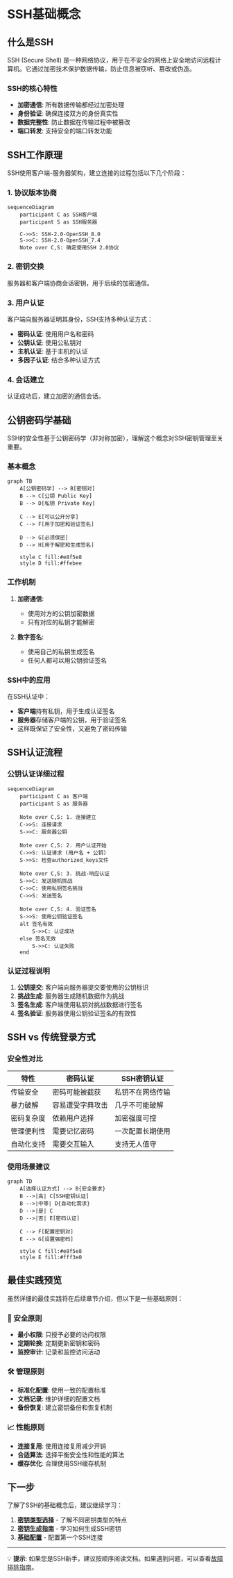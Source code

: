 # SSH基础概念

## 什么是SSH

SSH (Secure Shell) 是一种网络协议，用于在不安全的网络上安全地访问远程计算机。它通过加密技术保护数据传输，防止信息被窃听、篡改或伪造。

### SSH的核心特性

- **加密通信**: 所有数据传输都经过加密处理
- **身份验证**: 确保连接双方的身份真实性
- **数据完整性**: 防止数据在传输过程中被篡改
- **端口转发**: 支持安全的端口转发功能

## SSH工作原理

SSH使用客户端-服务器架构，建立连接的过程包括以下几个阶段：

### 1. 协议版本协商
```mermaid
sequenceDiagram
    participant C as SSH客户端
    participant S as SSH服务器
    
    C->>S: SSH-2.0-OpenSSH_8.0
    S->>C: SSH-2.0-OpenSSH_7.4
    Note over C,S: 确定使用SSH 2.0协议
```

### 2. 密钥交换
服务器和客户端协商会话密钥，用于后续的加密通信。

### 3. 用户认证
客户端向服务器证明其身份，SSH支持多种认证方式：
- **密码认证**: 使用用户名和密码
- **公钥认证**: 使用公私钥对
- **主机认证**: 基于主机的认证
- **多因子认证**: 结合多种认证方式

### 4. 会话建立
认证成功后，建立加密的通信会话。

## 公钥密码学基础

SSH的安全性基于公钥密码学（非对称加密），理解这个概念对SSH密钥管理至关重要。

### 基本概念

```mermaid
graph TB
    A[公钥密码学] --> B[密钥对]
    B --> C[公钥 Public Key]
    B --> D[私钥 Private Key]
    
    C --> E[可以公开分享]
    C --> F[用于加密和验证签名]
    
    D --> G[必须保密]
    D --> H[用于解密和生成签名]
    
    style C fill:#e8f5e8
    style D fill:#ffebee
```

### 工作机制

1. **加密通信**:
   - 使用对方的公钥加密数据
   - 只有对应的私钥才能解密

2. **数字签名**:
   - 使用自己的私钥生成签名
   - 任何人都可以用公钥验证签名

### SSH中的应用

在SSH认证中：
- **客户端**持有私钥，用于生成认证签名
- **服务器**存储客户端的公钥，用于验证签名
- 这样既保证了安全性，又避免了密码传输

## SSH认证流程

### 公钥认证详细过程

```mermaid
sequenceDiagram
    participant C as 客户端
    participant S as 服务器
    
    Note over C,S: 1. 连接建立
    C->>S: 连接请求
    S->>C: 服务器公钥
    
    Note over C,S: 2. 用户认证开始
    C->>S: 认证请求 (用户名 + 公钥)
    S->>S: 检查authorized_keys文件
    
    Note over C,S: 3. 挑战-响应认证
    S->>C: 发送随机挑战
    C->>C: 使用私钥签名挑战
    C->>S: 发送签名
    
    Note over C,S: 4. 验证签名
    S->>S: 使用公钥验证签名
    alt 签名有效
        S->>C: 认证成功
    else 签名无效
        S->>C: 认证失败
    end
```

### 认证过程说明

1. **公钥提交**: 客户端向服务器提交要使用的公钥标识
2. **挑战生成**: 服务器生成随机数据作为挑战
3. **签名生成**: 客户端使用私钥对挑战数据进行签名
4. **签名验证**: 服务器使用公钥验证签名的有效性

## SSH vs 传统登录方式

### 安全性对比

| 特性 | 密码认证 | SSH密钥认证 |
|------|----------|-------------|
| 传输安全 | 密码可能被截获 | 私钥不在网络传输 |
| 暴力破解 | 容易遭受字典攻击 | 几乎不可能破解 |
| 密码复杂度 | 依赖用户选择 | 加密强度可控 |
| 管理便利性 | 需要记忆密码 | 一次配置长期使用 |
| 自动化支持 | 需要交互输入 | 支持无人值守 |

### 使用场景建议

```mermaid
graph TD
    A[选择认证方式] --> B{安全要求}
    B -->|高| C[SSH密钥认证]
    B -->|中等| D{自动化需求}
    D -->|是| C
    D -->|否| E[密码认证]
    
    C --> F[配置密钥对]
    E --> G[设置强密码]
    
    style C fill:#e8f5e8
    style E fill:#fff3e0
```

## 最佳实践预览

虽然详细的最佳实践将在后续章节介绍，但以下是一些基础原则：

### 🔐 安全原则
- **最小权限**: 只授予必要的访问权限
- **定期轮换**: 定期更新密钥和密码
- **监控审计**: 记录和监控访问活动

### 🛠️ 管理原则
- **标准化配置**: 使用一致的配置标准
- **文档记录**: 维护详细的配置文档
- **备份恢复**: 建立密钥备份和恢复机制

### 📈 性能原则
- **连接复用**: 使用连接复用减少开销
- **合适算法**: 选择平衡安全性和性能的算法
- **缓存优化**: 合理使用SSH缓存机制

## 下一步

了解了SSH的基础概念后，建议继续学习：

1. **[密钥类型选择](./key-types.md)** - 了解不同密钥类型的特点
2. **[密钥生成指南](../operations/key-generation.md)** - 学习如何生成SSH密钥
3. **[基础配置](../configuration/client-config.md)** - 配置第一个SSH连接

---

💡 **提示**: 如果您是SSH新手，建议按顺序阅读文档。如果遇到问题，可以查看[故障排除指南](../troubleshooting/diagnostic-guide.md)。
